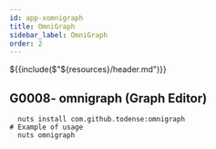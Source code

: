 ```yaml
---
id: app-xomnigraph
title: OmniGraph
sidebar_label: OmniGraph
order: 2
---
```


${{include($"${resources}/header.md")}}

## G0008- omnigraph (Graph Editor)
```
  nuts install com.github.todense:omnigraph
# Example of usage
  nuts omnigraph
```
